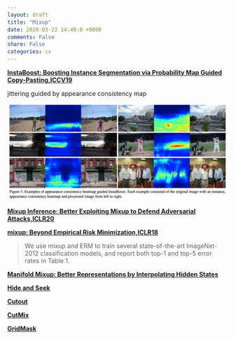 ```yaml
---
layout: draft
title: "Mixup"
date: 2020-03-22 14:49:0 +0000
comments: False
share: False
categories: cv
---
```


**[InstaBoost: Boosting Instance Segmentation via Probability Map Guided Copy-Pasting,ICCV19](https://arxiv.org/pdf/1908.07801.pdf)**

jittering guided by appearance consistency map

![](/imgs/instaboost.png)

**[Mixup Inference: Better Exploiting Mixup to Defend Adversarial Attacks,ICLR20](https://openreview.net/forum?id=ByxtC2VtPB)**

**[mixup: Beyond Empirical Risk Minimization,ICLR18](https://openreview.net/forum?id=r1Ddp1-Rb)**

> We use mixup and ERM to train several state-of-the-art ImageNet-2012
classification models, and report both top-1 and top-5 error rates in Table 1.

**[Manifold Mixup: Better Representations by Interpolating Hidden States<ICML19>](https://arxiv.org/pdf/1806.05236.pdf)**



**[Hide and Seek]()**
<!--

https://zhuanlan.zhihu.com/p/

-->
**[Cutout]()**

**[CutMix]()**

**[GridMask]()**










